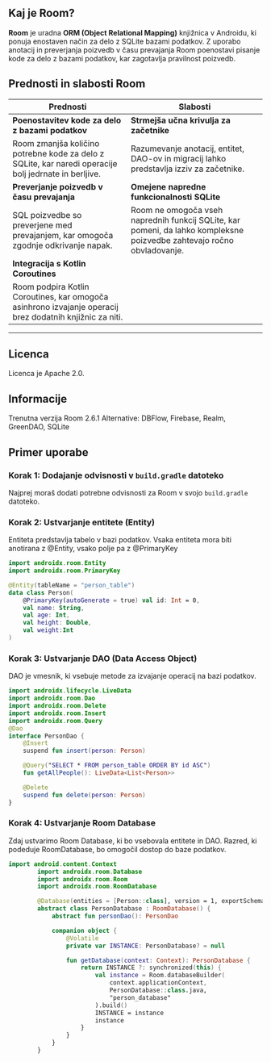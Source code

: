 ## Kaj je Room? 

**Room** je uradna **ORM (Object Relational Mapping)** knjižnica v Androidu, ki ponuja enostaven način za delo z SQLite bazami podatkov. Z uporabo anotacij in preverjanja poizvedb v času prevajanja Room poenostavi pisanje kode za delo z bazami podatkov, kar zagotavlja pravilnost poizvedb.


## Prednosti in slabosti Room

| **Prednosti**                                            | **Slabosti**                                           |
|----------------------------------------------------------|--------------------------------------------------------|
| **Poenostavitev kode za delo z bazami podatkov**         | **Strmejša učna krivulja za začetnike**                 |
| Room zmanjša količino potrebne kode za delo z SQLite, kar naredi operacije bolj jedrnate in berljive. | Razumevanje anotacij, entitet, DAO-ov in migracij lahko predstavlja izziv za začetnike. |
| **Preverjanje poizvedb v času prevajanja**               | **Omejene napredne funkcionalnosti SQLite**             |
| SQL poizvedbe so preverjene med prevajanjem, kar omogoča zgodnje odkrivanje napak. | Room ne omogoča vseh naprednih funkcij SQLite, kar pomeni, da lahko kompleksne poizvedbe zahtevajo ročno obvladovanje. |
| **Integracija s Kotlin Coroutines**                      |                                                        |
| Room podpira Kotlin Coroutines, kar omogoča asinhrono izvajanje operacij brez dodatnih knjižnic za niti. |                                                        |

---

## Licenca
Licenca je Apache 2.0.



## Informacije
Trenutna verzija Room 2.6.1
Alternative: DBFlow, Firebase, Realm, GreenDAO, SQLite

## Primer uporabe

### Korak 1: Dodajanje odvisnosti v `build.gradle` datoteko
Najprej moraš dodati potrebne odvisnosti za Room v svojo `build.gradle` datoteko.

### Korak 2: Ustvarjanje entitete (Entity)
Entiteta predstavlja tabelo v bazi podatkov. Vsaka entiteta mora biti anotirana z @Entity, vsako polje pa z @PrimaryKey

```kotlin
import androidx.room.Entity
import androidx.room.PrimaryKey

@Entity(tableName = "person_table")
data class Person(
    @PrimaryKey(autoGenerate = true) val id: Int = 0,
    val name: String,
    val age: Int,
    val height: Double,
    val weight:Int
)
```
### Korak 3: Ustvarjanje DAO (Data Access Object)
DAO je vmesnik, ki vsebuje metode za izvajanje operacij  na bazi podatkov.
```kotlin
import androidx.lifecycle.LiveData
import androidx.room.Dao
import androidx.room.Delete
import androidx.room.Insert
import androidx.room.Query
@Dao
interface PersonDao {
    @Insert
    suspend fun insert(person: Person)

    @Query("SELECT * FROM person_table ORDER BY id ASC")
    fun getAllPeople(): LiveData<List<Person>>

    @Delete
    suspend fun delete(person: Person)
}
```
### Korak 4: Ustvarjanje Room Database
Zdaj ustvarimo Room Database, ki bo vsebovala entitete in DAO. Razred, ki podeduje RoomDatabase, bo omogočil dostop do baze podatkov.

```kotlin
import android.content.Context
        import androidx.room.Database
        import androidx.room.Room
        import androidx.room.RoomDatabase

        @Database(entities = [Person::class], version = 1, exportSchema = false)
        abstract class PersonDatabase : RoomDatabase() {
            abstract fun personDao(): PersonDao

            companion object {
                @Volatile
                private var INSTANCE: PersonDatabase? = null

                fun getDatabase(context: Context): PersonDatabase {
                    return INSTANCE ?: synchronized(this) {
                        val instance = Room.databaseBuilder(
                            context.applicationContext,
                            PersonDatabase::class.java,
                            "person_database"
                        ).build()
                        INSTANCE = instance
                        instance
                    }
                }
            }
        }
```





